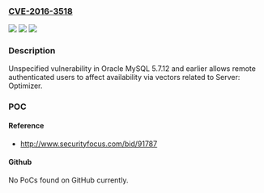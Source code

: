 ### [CVE-2016-3518](https://cve.mitre.org/cgi-bin/cvename.cgi?name=CVE-2016-3518)
![](https://img.shields.io/static/v1?label=Product&message=n%2Fa&color=blue)
![](https://img.shields.io/static/v1?label=Version&message=n%2Fa&color=blue)
![](https://img.shields.io/static/v1?label=Vulnerability&message=n%2Fa&color=brighgreen)

### Description

Unspecified vulnerability in Oracle MySQL 5.7.12 and earlier allows remote authenticated users to affect availability via vectors related to Server: Optimizer.

### POC

#### Reference
- http://www.securityfocus.com/bid/91787

#### Github
No PoCs found on GitHub currently.

